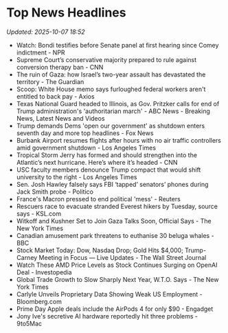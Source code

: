 # Top News Headlines

_Updated: 2025-10-07 18:52_

- Watch: Bondi testifies before Senate panel at first hearing since Comey indictment - NPR
- Supreme Court’s conservative majority prepared to rule against conversion therapy ban - CNN
- The ruin of Gaza: how Israel’s two-year assault has devastated the territory - The Guardian
- Scoop: White House memo says furloughed federal workers aren't entitled to back pay - Axios
- Texas National Guard headed to Illinois, as Gov. Pritzker calls for end of Trump administration's 'authoritarian march' - ABC News - Breaking News, Latest News and Videos
- Trump demands Dems 'open our government' as shutdown enters seventh day and more top headlines - Fox News
- Burbank Airport resumes flights after hours with no air traffic controllers amid government shutdown - Los Angeles Times
- Tropical Storm Jerry has formed and should strengthen into the Atlantic’s next hurricane. Here’s where it’s headed - CNN
- USC faculty members denounce Trump compact that would shift university to the right - Los Angeles Times
- Sen. Josh Hawley falsely says FBI ‘tapped’ senators’ phones during Jack Smith probe - Politico
- France's Macron pressed to end political 'mess' - Reuters
- Rescuers race to evacuate stranded Everest hikers by Tuesday, source says - KSL.com
- Witkoff and Kushner Set to Join Gaza Talks Soon, Official Says - The New York Times
- Canadian amusement park threatens to euthanise 30 beluga whales - BBC
- Stock Market Today: Dow, Nasdaq Drop; Gold Hits $4,000; Trump-Carney Meeting in Focus — Live Updates - The Wall Street Journal
- Watch These AMD Price Levels as Stock Continues Surging on OpenAI Deal - Investopedia
- Global Trade Growth to Slow Sharply Next Year, W.T.O. Says - The New York Times
- Carlyle Unveils Proprietary Data Showing Weak US Employment - Bloomberg.com
- Prime Day Apple deals include the AirPods 4 for only $90 - Engadget
- Jony Ive's secretive AI hardware reportedly hit three problems - 9to5Mac